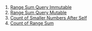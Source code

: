1. [Range Sum Query Immutable](https://leetcode.com/problems/range-sum-query-immutable/description/)
2. [Range Sum Query Mutable](https://leetcode.com/problems/range-sum-query-mutable/description/)
3. [Count of Smaller Numbers After Self](https://leetcode.com/problems/count-of-smaller-numbers-after-self/description/)
4. [Count of Range Sum](https://leetcode.com/problems/count-of-range-sum/description/)
